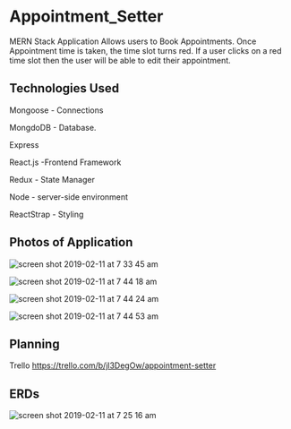 # Appointment_Setter
MERN Stack Application Allows users to Book Appointments. Once Appointment time is taken, the time slot turns red. If a user clicks on a red time slot then the user will be able to edit their appointment. 


Technologies Used
-------
Mongoose - Connections

MongdoDB - Database.

Express 

React.js -Frontend Framework

Redux - State Manager

Node - server-side environment

ReactStrap - Styling 

Photos of Application
-----
![screen shot 2019-02-11 at 7 33 45 am](https://user-images.githubusercontent.com/33140493/52564060-1a0d3a00-2dd1-11e9-83fd-78e42bb95f08.png)

![screen shot 2019-02-11 at 7 44 18 am](https://user-images.githubusercontent.com/33140493/52564064-1da0c100-2dd1-11e9-9d36-f1fa19cb7783.png)

![screen shot 2019-02-11 at 7 44 24 am](https://user-images.githubusercontent.com/33140493/52564066-20031b00-2dd1-11e9-9b31-13d27a076fee.png)

![screen shot 2019-02-11 at 7 44 53 am](https://user-images.githubusercontent.com/33140493/52564067-22657500-2dd1-11e9-9b65-4e59ae8a9118.png)



Planning
------

Trello
https://trello.com/b/jl3DegOw/appointment-setter

ERDs
----
![screen shot 2019-02-11 at 7 25 16 am](https://user-images.githubusercontent.com/33140493/52564180-796b4a00-2dd1-11e9-8682-2955a26f2efd.png)








